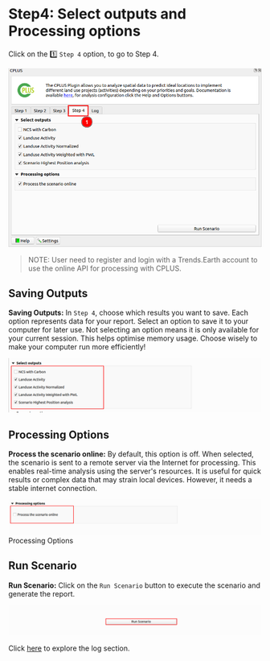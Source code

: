 # Step4: Select outputs and Processing options

Click on the 1️⃣ `Step 4` option, to go to Step 4.

![Step 4](./img/step4-1.png)

>NOTE: User need to register and login with a Trends.Earth account to use the online API for processing with CPLUS.

## Saving Outputs

**Saving Outputs:** In `Step 4`, choose which results you want to save. Each option represents data for your report. Select an option to save it to your computer for later use. Not selecting an option means it is only available for your current session. This helps optimise memory usage. Choose wisely to make your computer run more efficiently!

![Saving Outputs](./img/step4-2.png)

## Processing Options

**Process the scenario online:** By default, this option is off. When selected, the scenario is sent to a remote server via the Internet for processing. This enables real-time analysis using the server's resources. It is useful for quick results or complex data that may strain local devices. However, it needs a stable internet connection.

![Processing Options](./img/step4-3.png)
Processing Options
## Run Scenario

**Run Scenario:** Click on the `Run Scenario` button to execute the scenario and generate the report.

![Run Scenario](./img/step4-4.png)

Click [here](logs.md) to explore the log section.
